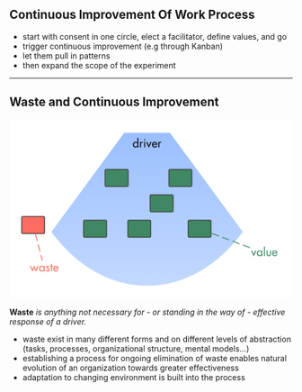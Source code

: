 ## Continuous Improvement Of Work Process

* start with consent in one circle, elect a facilitator, define values, and go
* trigger continuous improvement (e.g through Kanban)
* let them pull in patterns 
* then expand the scope of the experiment

---

## Waste and Continuous Improvement ##

![right,fit](img/workflow-and-value/drivers-value-waste.png)

**Waste** _is anything not necessary for - or standing in the way of - effective response of a driver._

* waste exist in many different forms and on different levels of abstraction (tasks, processes, organizational structure, mental models...)
* establishing a process for ongoing elimination of waste enables natural evolution of an organization towards greater effectiveness
* adaptation to changing environment is built into the process

